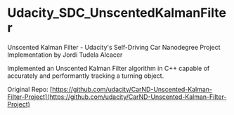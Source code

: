 # Udacity_SDC_UnscentedKalmanFilter
Unscented Kalman Filter - Udacity's Self-Driving Car Nanodegree Project
Implementation by Jordi Tudela Alcacer

Implemented an Unscented Kalman Filter algorithm in C++ capable of accurately and performantly tracking a turning object.

Original Repo: [https://github.com/udacity/CarND-Unscented-Kalman-Filter-Project](https://github.com/udacity/CarND-Unscented-Kalman-Filter-Project)